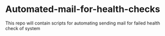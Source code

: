 # Automated-mail-for-health-checks
This repo will contain scripts for automating sending mail for failed health check of system
